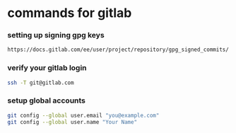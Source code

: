 # commands for gitlab

### setting up signing gpg keys
```bash
https://docs.gitlab.com/ee/user/project/repository/gpg_signed_commits/
```


### verify your gitlab login 
```bash
ssh -T git@gitlab.com
```

### setup global accounts
```bash
git config --global user.email "you@example.com" 
git config --global user.name "Your Name"
```
